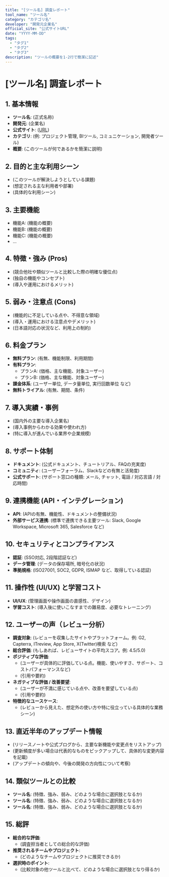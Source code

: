 ```yaml
---
title: "[ツール名] 調査レポート"
tool_name: "ツール名"
category: "カテゴリ名"
developer: "開発元企業名"
official_site: "公式サイトURL"
date: "YYYY-MM-DD"
tags:
  - "タグ1"
  - "タグ2"
  - "タグ3"
description: "ツールの概要を1-2行で簡潔に記述"
---
```


# **[ツール名] 調査レポート**

## **1. 基本情報**

* **ツール名**: (正式名称)
* **開発元**: (企業名)
* **公式サイト**: ([URL](URL))
* **カテゴリ**: (例: プロジェクト管理, BIツール, コミュニケーション, 開発者ツール)
* **概要**: (このツールが何であるかを簡潔に説明)

## **2. 目的と主な利用シーン**

* (このツールが解決しようとしている課題)
* (想定される主な利用者や部署)
* (具体的な利用シーン)

## **3. 主要機能**

* 機能A: (機能の概要)
* 機能B: (機能の概要)
* 機能C: (機能の概要)
* ...

## **4. 特徴・強み (Pros)**

* (競合他社や類似ツールと比較した際の明確な優位点)
* (独自の機能やコンセプト)
* (導入や運用におけるメリット)

## **5. 弱み・注意点 (Cons)**

* (機能的に不足している点や、不得意な領域)
* (導入・運用における注意点やデメリット)
* (日本語対応の状況など、利用上の制約)

## **6. 料金プラン**

* **無料プラン**: (有無、機能制限、利用期間)
* **有料プラン**:
  * プランA: (価格、主な機能、対象ユーザー)
  * プランB: (価格、主な機能、対象ユーザー)
* **課金体系**: (ユーザー単位, データ量単位, 実行回数単位 など)
* **無料トライアル**: (有無、期間、条件)

## **7. 導入実績・事例**

* (国内外の主要な導入企業名)
* (導入事例からわかる効果や使われ方)
* (特に導入が進んでいる業界や企業規模)

## **8. サポート体制**

* **ドキュメント**: (公式ドキュメント、チュートリアル、FAQの充実度)
* **コミュニティ**: (ユーザーフォーラム、Slackなどの有無と活発度)
* **公式サポート**: (サポート窓口の種類: メール, チャット, 電話 / 対応言語 / 対応時間)

## **9. 連携機能 (API・インテグレーション)**

* **API**: (APIの有無、機能性、ドキュメントの整備状況)
* **外部サービス連携**: (標準で連携できる主要ツール: Slack, Google Workspace, Microsoft 365, Salesforce など)

## **10. セキュリティとコンプライアンス**

* **認証**: (SSO対応, 2段階認証など)
* **データ管理**: (データの保存場所, 暗号化の状況)
* **準拠規格**: (ISO27001, SOC2, GDPR, ISMAP など、取得している認証)

## **11. 操作性 (UI/UX) と学習コスト**

* **UI/UX**: (管理画面や操作画面の直感性、デザイン)
* **学習コスト**: (導入後に使いこなすまでの難易度、必要なトレーニング)

## **12. ユーザーの声（レビュー分析）**

* **調査対象**: (レビューを収集したサイトやプラットフォーム。例: G2, Capterra, ITreview, App Store, X(Twitter)検索 など)
* **総合評価**: (もしあれば、レビューサイトの平均スコア。例: 4.5/5.0)
* **ポジティブな評価**:
  * (ユーザーが具体的に評価している点。機能、使いやすさ、サポート、コストパフォーマンスなど)
  * (引用や要約)
* **ネガティブな評価 / 改善要望**:
  * (ユーザーが不満に感じている点や、改善を要望している点)
  * (引用や要約)
* **特徴的なユースケース**:
  * (レビューから見えた、想定外の使い方や特に役立っている具体的な業務シーン)

## **13. 直近半年のアップデート情報**

* (リリースノートや公式ブログから、主要な新機能や変更点をリストアップ)
* (更新頻度が多い場合は代表的なものをピックアップして、具体的な変更内容を記載)
* (アップデートの傾向や、今後の開発の方向性について考察)

## **14. 類似ツールとの比較**

* **ツール名**: (特徴、強み、弱み、どのような場合に選択肢となるか)
* **ツール名**: (特徴、強み、弱み、どのような場合に選択肢となるか)
* **ツール名**: (特徴、強み、弱み、どのような場合に選択肢となるか)

## **15. 総評**

* **総合的な評価**:
  * (調査担当者としての総合的な評価)
* **推奨されるチームやプロジェクト**:
  * (どのようなチームやプロジェクトに推奨できるか)
* **選択時のポイント**:
  * (比較対象の他ツールと比べて、どのような場合に選択肢となり得るか)
